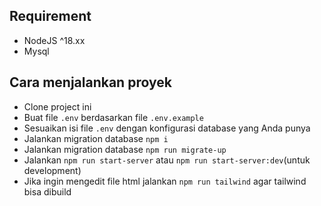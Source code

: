 ## Requirement
- NodeJS ^18.xx
- Mysql

## Cara menjalankan proyek
- Clone project ini
- Buat file `.env` berdasarkan file `.env.example`
- Sesuaikan isi file `.env` dengan konfigurasi database yang Anda punya
- Jalankan migration database `npm i`
- Jalankan migration database `npm run migrate-up`
- Jalankan `npm run start-server` atau `npm run start-server:dev`(untuk development)
- Jika ingin mengedit file html jalankan `npm run tailwind` agar tailwind bisa dibuild
